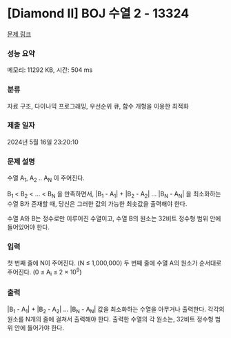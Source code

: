 # [Diamond II] BOJ 수열 2 - 13324 

[문제 링크](https://www.acmicpc.net/problem/13324) 

### 성능 요약

메모리: 11292 KB, 시간: 504 ms

### 분류

자료 구조, 다이나믹 프로그래밍, 우선순위 큐, 함수 개형을 이용한 최적화

### 제출 일자

2024년 5월 16일 23:20:10

### 문제 설명

<p>수열 A<sub>1</sub>, A<sub>2</sub> .. A<sub>N</sub> 이 주어진다.</p>

<p>B<sub>1</sub> < B<sub>2</sub> < ... < B<sub>N</sub> 을 만족하면서, |B<sub>1</sub> - A<sub>1</sub>| + |B<sub>2</sub> - A<sub>2</sub>| ... |B<sub>N</sub> - A<sub>N</sub>| 을 최소화하는 수열 B가 존재할 때, 당신은 그러한 값의 가능한 최솟값을 출력해야 한다.</p>

<p>수열 A와 B는 정수로만 이루어진 수열이고, 수열 B의 원소는 32비트 정수형 범위 안에 들어있어야 한다.</p>

### 입력 

 <p>첫 번째 줄에 N이 주어진다. (N ≤ 1,000,000) 두 번째 줄에 수열 A의 원소가 순서대로 주어진다. (0 ≤ A<sub>i</sub> ≤ 2 × 10<sup>9</sup>)</p>

### 출력 

 <p>|B<sub>1</sub> - A<sub>1</sub>| + |B<sub>2</sub> - A<sub>2</sub>| ... |B<sub>N</sub> - A<sub>N</sub>| 값을 최소화하는 수열을 아무거나 출력한다. 각각의 원소를 N개의 줄에 걸쳐서 출력해야 한다. 출력한 수열의 각 원소는, 32비트 정수형 범위 안에 들어가야 한다.</p>


